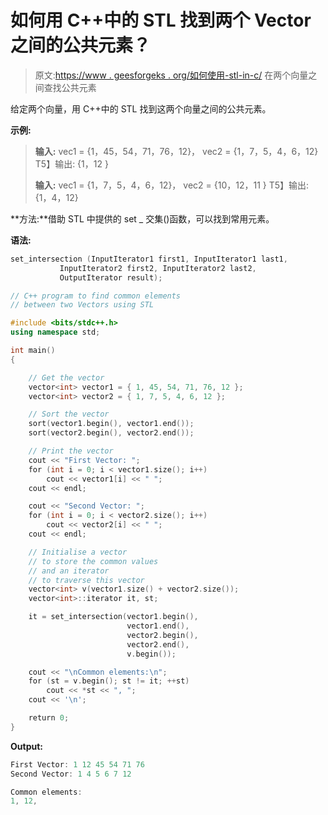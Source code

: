 # 如何用 C++中的 STL 找到两个 Vector 之间的公共元素？

> 原文:[https://www . geesforgeks . org/如何使用-stl-in-c/](https://www.geeksforgeeks.org/how-to-find-common-elements-between-two-vector-using-stl-in-c/) 在两个向量之间查找公共元素

给定两个向量，用 C++中的 STL 找到这两个向量之间的公共元素。

**示例:**

> **输入:**
> vec1 = {1，45，54，71，76，12}，
> vec2 = {1，7，5，4，6，12}
> T5】输出: {1，12 }
> 
> **输入:**
> vec1 = {1，7，5，4，6，12}，
> vec2 = {10，12，11 }
> T5】输出: {1，4，12}

**方法:**借助 STL 中提供的 set _ 交集()函数，可以找到常用元素。

**语法:**

```cpp
set_intersection (InputIterator1 first1, InputIterator1 last1,
           InputIterator2 first2, InputIterator2 last2,
           OutputIterator result);

```

```cpp
// C++ program to find common elements
// between two Vectors using STL

#include <bits/stdc++.h>
using namespace std;

int main()
{

    // Get the vector
    vector<int> vector1 = { 1, 45, 54, 71, 76, 12 };
    vector<int> vector2 = { 1, 7, 5, 4, 6, 12 };

    // Sort the vector
    sort(vector1.begin(), vector1.end());
    sort(vector2.begin(), vector2.end());

    // Print the vector
    cout << "First Vector: ";
    for (int i = 0; i < vector1.size(); i++)
        cout << vector1[i] << " ";
    cout << endl;

    cout << "Second Vector: ";
    for (int i = 0; i < vector2.size(); i++)
        cout << vector2[i] << " ";
    cout << endl;

    // Initialise a vector
    // to store the common values
    // and an iterator
    // to traverse this vector
    vector<int> v(vector1.size() + vector2.size());
    vector<int>::iterator it, st;

    it = set_intersection(vector1.begin(),
                          vector1.end(),
                          vector2.begin(),
                          vector2.end(),
                          v.begin());

    cout << "\nCommon elements:\n";
    for (st = v.begin(); st != it; ++st)
        cout << *st << ", ";
    cout << '\n';

    return 0;
}
```

**Output:**

```cpp
First Vector: 1 12 45 54 71 76 
Second Vector: 1 4 5 6 7 12 

Common elements:
1, 12,

```